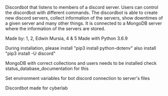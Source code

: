 Discordbot that listens to members of a discord server. Users can control the discordbot with different commands.
The discordbot is able to create new discord servers, collect information of the servers, show downtimes of a given server and many other things.
It is connected to a MongoDB server where the information of the servers are stored. 

Made by: 1, 2, Edwin Mursia, 4 & 5
Made with Python 3.6.9

During installation, please install "pip3 install python-dotenv"
also install "pip3 install -U discord"

MongoDB with correct collections and users needs to be installed
check status_database_documentation for this

Set environment variables for bot discord connection to server's files

Discordbot made for cyberlab
